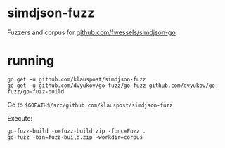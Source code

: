 # simdjson-fuzz
Fuzzers and corpus for [github.com/fwessels/simdjson-go](https://github.com/fwessels/simdjson-go)

# running

```
go get -u github.com/klauspost/simdjson-fuzz
go get -u github.com/dvyukov/go-fuzz/go-fuzz github.com/dvyukov/go-fuzz/go-fuzz-build
```

Go to `$GOPATH$/src/github.com/klauspost/simdjson-fuzz`

Execute:
```
go-fuzz-build -o=fuzz-build.zip -func=Fuzz .
go-fuzz -bin=fuzz-build.zip -workdir=corpus
```
